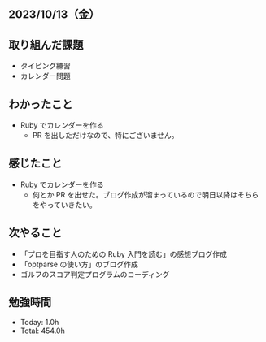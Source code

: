 ## 2023/10/13（金）

## 取り組んだ課題

- タイピング練習
- カレンダー問題

## わかったこと

- Ruby でカレンダーを作る
  - PR を出しただけなので、特にございません。

## 感じたこと

- Ruby でカレンダーを作る
  - 何とか PR を出せた。ブログ作成が溜まっているので明日以降はそちらをやっていきたい。

## 次やること

- 「プロを目指す人のための Ruby 入門を読む」の感想ブログ作成
- 「optparse の使い方」のブログ作成
- ゴルフのスコア判定プログラムのコーディング

## 勉強時間

- Today: 1.0h
- Total: 454.0h
